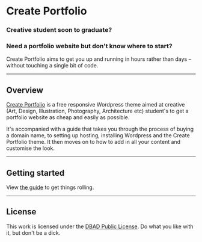 # Create Portfolio

### Creative student soon to graduate? 
### Need a portfolio website but don't know where to start?

Create Portfolio aims to get you up and running in hours rather than days – without touching a single bit of code.


---

## Overview

[Create Portfolio](http://createportfol.io) is a free responsive Wordpress theme aimed at creative (Art, Design, Illustration, Photography, Architecture etc) student's to get a portfolio website as cheap and easily as possible.

It's accompanied with a guide that takes you through the process of buying a domain name, to setting up hosting, installing Wordpress and the Create Portfolio theme. It then moves on to how to add in all your content and customise the look.


---

## Getting started

View [the guide](http://createportfol.io/guide) to get things rolling.


---

## License
This work is licensed under the [DBAD Public License](http://www.dbad-license.org). Do what you like with it, but don't be a dick.
